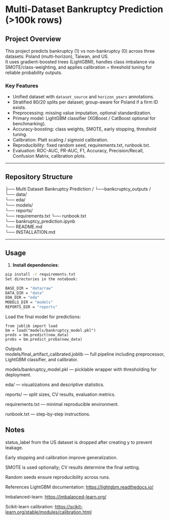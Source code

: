 # Multi-Dataset Bankruptcy Prediction (>100k rows)

## Project Overview
This project predicts bankruptcy (1) vs non-bankruptcy (0) across three datasets: Poland (multi-horizon), Taiwan, and US.  
It uses gradient-boosted trees (LightGBM), handles class imbalance via SMOTE/class-weighting, and applies calibration + threshold tuning for reliable probability outputs.

### Key Features
- Unified dataset with `dataset_source` and `horizon_years` annotations.
- Stratified 80/20 splits per dataset; group-aware for Poland if a firm ID exists.
- Preprocessing: missing value imputation, optional standardization.
- Primary model: LightGBM classifier (XGBoost / CatBoost optional for benchmarking).
- Accuracy-boosting: class weights, SMOTE, early stopping, threshold tuning.
- Calibration: Platt scaling / sigmoid calibration.
- Reproducibility: fixed random seed, requirements.txt, runbook.txt.
- Evaluation: ROC-AUC, PR-AUC, F1, Accuracy, Precision/Recall, Confusion Matrix, calibration plots.


---

## Repository Structure
├── Multi Dataset Bankruptcy Prediction / 
   └──bankcruptcy_outputs /   
           └──  data/  
           └──  eda/  
           └──  models/  
           └──  reports/       
   └── requirements.txt
   └── runbook.txt   
   └── bankruptcy_prediction.ipynb  
   └── README.md  
   └── INSTALLATION.md

---

## Usage

1. **Install dependencies**:
```bash
pip install -r requirements.txt
Set directories in the notebook:

BASE_DIR = "data/raw"
DATA_DIR = "data"
EDA_DIR = "eda"
MODELS_DIR = "models"
REPORTS_DIR = "reports"
````

Load the final model for predictions:
````
from joblib import load
bm = load("models/bankruptcy_model.pkl")
preds = bm.predict(new_data)          
probs = bm.predict_proba(new_data)
````    
Outputs  
models/final_artifact_calibrated.joblib — full pipeline including preprocessor, LightGBM classifier, and calibrator.

models/bankruptcy_model.pkl — picklable wrapper with thresholding for deployment.

eda/ — visualizations and descriptive statistics.

reports/ — split sizes, CV results, evaluation metrics.

requirements.txt — minimal reproducible environment.

runbook.txt — step-by-step instructions.


## Notes

status_label from the US dataset is dropped after creating y to prevent leakage.

Early stopping and calibration improve generalization.

SMOTE is used optionally; CV results determine the final setting.

Random seeds ensure reproducibility across runs.



References
LightGBM documentation: https://lightgbm.readthedocs.io/

Imbalanced-learn: https://imbalanced-learn.org/

Scikit-learn calibration: https://scikit-learn.org/stable/modules/calibration.html